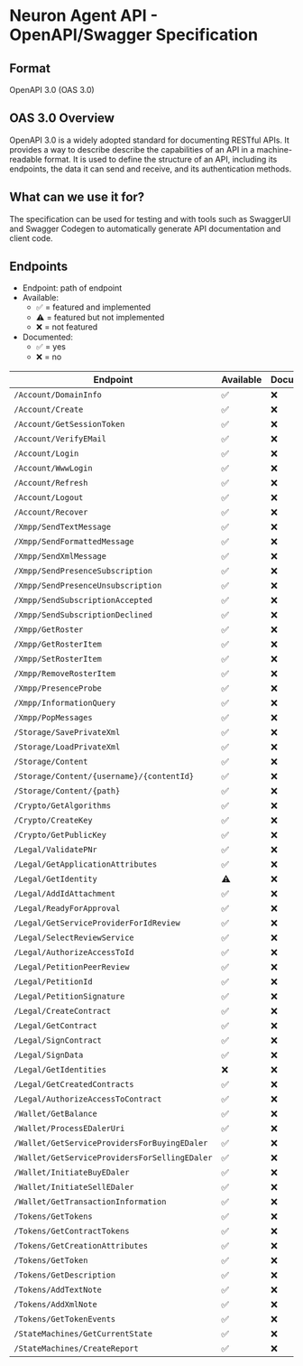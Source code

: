 # Neuron Agent API - OpenAPI/Swagger Specification

## Format

OpenAPI 3.0 (OAS 3.0)

## OAS 3.0 Overview

OpenAPI 3.0 is a widely adopted standard for documenting RESTful APIs. It provides a way to describe describe the capabilities of an API in a machine-readable format.
It is used to define the structure of an API, including its endpoints, the data it can send and receive, and its authentication methods.

## What can we use it for?

The specification can be used for testing and with tools such as SwaggerUI and Swagger Codegen to automatically generate API documentation and client code.

## Endpoints

- Endpoint: path of endpoint
- Available: 
  - ✅ = featured and implemented
  - ⚠️ = featured but not implemented
  - ❌ = not featured
- Documented:
  - ✅ = yes
  - ❌ = no

| Endpoint                                     | Available      | Documented      |
|----------------------------------------------|----------------|-----------------|
| `/Account/DomainInfo`                        | ✅             |❌              |
| `/Account/Create`                            | ✅             |❌              |
| `/Account/GetSessionToken`                   | ✅             |❌              |
| `/Account/VerifyEMail`                       | ✅             |❌              |
| `/Account/Login`                             | ✅             |❌              |
| `/Account/WwwLogin`                          | ✅             |❌              |
| `/Account/Refresh`                           | ✅             |❌              |
| `/Account/Logout`                            | ✅             |❌              |
| `/Account/Recover`                           | ✅             |❌              |
| `/Xmpp/SendTextMessage`                      | ✅             |❌              |
| `/Xmpp/SendFormattedMessage`                 | ✅             |❌              |
| `/Xmpp/SendXmlMessage`                       | ✅             |❌              |
| `/Xmpp/SendPresenceSubscription`             | ✅             |❌              |
| `/Xmpp/SendPresenceUnsubscription`           | ✅             |❌              |
| `/Xmpp/SendSubscriptionAccepted`             | ✅             |❌              |
| `/Xmpp/SendSubscriptionDeclined`             | ✅             |❌              |
| `/Xmpp/GetRoster`                            | ✅             |❌              |
| `/Xmpp/GetRosterItem`                        | ✅             |❌              |
| `/Xmpp/SetRosterItem`                        | ✅             |❌              |
| `/Xmpp/RemoveRosterItem`                     | ✅             |❌              |
| `/Xmpp/PresenceProbe`                        | ✅             |❌              |
| `/Xmpp/InformationQuery`                     | ✅             |❌              |
| `/Xmpp/PopMessages`                          | ✅             |❌              |
| `/Storage/SavePrivateXml`                    | ✅             |❌              |
| `/Storage/LoadPrivateXml`                    | ✅             |❌              |
| `/Storage/Content`                           | ✅             |❌              |
| `/Storage/Content/{username}/{contentId}`    | ✅             |❌              |
| `/Storage/Content/{path}`                    | ✅             |❌              |
| `/Crypto/GetAlgorithms`                      | ✅             |❌              |
| `/Crypto/CreateKey`                          | ✅             |❌              |
| `/Crypto/GetPublicKey`                       | ✅             |❌              |
| `/Legal/ValidatePNr`                         | ✅             |❌              |
| `/Legal/GetApplicationAttributes`            | ✅             |❌              |
| `/Legal/GetIdentity`                         | ⚠️             |❌              |
| `/Legal/AddIdAttachment`                     | ✅             |❌              |
| `/Legal/ReadyForApproval`                    | ✅             |❌              |
| `/Legal/GetServiceProviderForIdReview`       | ✅             |❌              |
| `/Legal/SelectReviewService`                 | ✅             |❌              |
| `/Legal/AuthorizeAccessToId`                 | ✅             |❌              |
| `/Legal/PetitionPeerReview`                  | ✅             |❌              |
| `/Legal/PetitionId`                          | ✅             |❌              |
| `/Legal/PetitionSignature`                   | ✅             |❌              |
| `/Legal/CreateContract`                      | ✅             |❌              |
| `/Legal/GetContract`                         | ✅             |❌              |
| `/Legal/SignContract`                        | ✅             |❌              |
| `/Legal/SignData`                            | ✅             |❌              |
| `/Legal/GetIdentities`                       | ❌             |❌              |
| `/Legal/GetCreatedContracts`                 | ✅             |❌              |
| `/Legal/AuthorizeAccessToContract`           | ✅             |❌              |
| `/Wallet/GetBalance`                         | ✅             |❌              |
| `/Wallet/ProcessEDalerUri`                   | ✅             |❌              |
| `/Wallet/GetServiceProvidersForBuyingEDaler` | ✅             |❌              |
| `/Wallet/GetServiceProvidersForSellingEDaler`| ✅             |❌              |
| `/Wallet/InitiateBuyEDaler`                  | ✅             |❌              |
| `/Wallet/InitiateSellEDaler`                 | ✅             |❌              |
| `/Wallet/GetTransactionInformation`          | ✅             |❌              |
| `/Tokens/GetTokens`                          | ✅             |❌              |
| `/Tokens/GetContractTokens`                  | ✅             |❌              |
| `/Tokens/GetCreationAttributes`              | ✅             |❌              |
| `/Tokens/GetToken`                           | ✅             |❌              |
| `/Tokens/GetDescription`                     | ✅             |❌              |
| `/Tokens/AddTextNote`                        | ✅             |❌              |
| `/Tokens/AddXmlNote`                         | ✅             |❌              |
| `/Tokens/GetTokenEvents`                     | ✅             |❌              |
| `/StateMachines/GetCurrentState`             | ✅             |❌              |
| `/StateMachines/CreateReport`                | ✅             |❌              |
